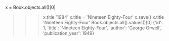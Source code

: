 x = Book.objects.all()[0]
>>> x.title
'1984'
>>> x.title = 'Nineteen Eighty-Four'
>>> x.save()
>>> x.title
'Nineteen Eighty-Four'
Book.objects.all().values()[0]
{'id': 1, 'title': 'Nineteen Eighty-Four', 'author': 'George Orwell', 'publication_year': 1949}